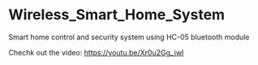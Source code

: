 # Wireless_Smart_Home_System
Smart home control and security system using HC-05 bluetooth module

Chechk out the video: https://youtu.be/Xr0u2Gg_jwI
